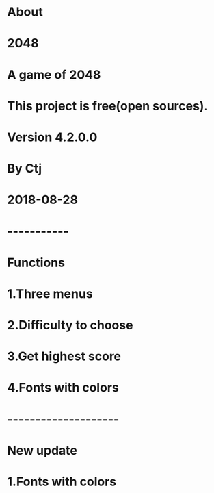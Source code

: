 # About
# 2048
# A game of 2048
# This project is free(open sources).
# Version 4.2.0.0
# By Ctj
# 2018-08-28
# -----------
# Functions
# 1.Three menus
# 2.Difficulty to choose
# 3.Get highest score
# 4.Fonts with colors
# --------------------
# New update
# 1.Fonts with colors
